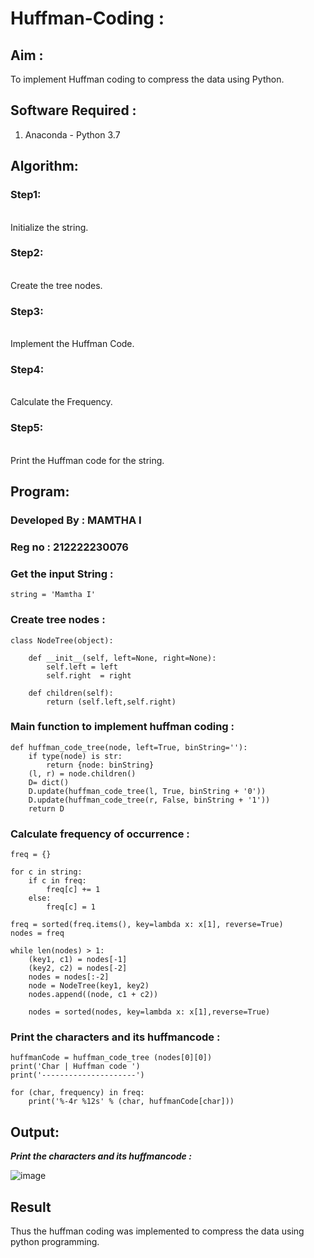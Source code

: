 # Huffman-Coding :
## Aim :
To implement Huffman coding to compress the data using Python.

## Software Required :
1. Anaconda - Python 3.7

## Algorithm:
### Step1:
<br> Initialize the string.


### Step2:
<br> Create the tree nodes.

### Step3:
<br> Implement the Huffman Code.

### Step4:
<br> Calculate the Frequency.

### Step5:
<br> Print the Huffman code for the string.

 
## Program:
### Developed By : MAMTHA I
### Reg no : 212222230076


### Get the input String :
```
string = 'Mamtha I'
```



### Create tree nodes :

```
class NodeTree(object):
    
    def __init__(self, left=None, right=None):
        self.left = left 
        self.right  = right

    def children(self):
        return (self.left,self.right)
```


### Main function to implement huffman coding :
```
def huffman_code_tree(node, left=True, binString=''): 
    if type(node) is str:
        return {node: binString}
    (l, r) = node.children()
    D= dict()
    D.update(huffman_code_tree(l, True, binString + '0'))
    D.update(huffman_code_tree(r, False, binString + '1'))
    return D
```




### Calculate frequency of occurrence :
```
freq = {}

for c in string:
    if c in freq:
        freq[c] += 1
    else:
        freq[c] = 1

freq = sorted(freq.items(), key=lambda x: x[1], reverse=True)
nodes = freq

while len(nodes) > 1:
    (key1, c1) = nodes[-1]
    (key2, c2) = nodes[-2]
    nodes = nodes[:-2]
    node = NodeTree(key1, key2)
    nodes.append((node, c1 + c2))
    
    nodes = sorted(nodes, key=lambda x: x[1],reverse=True)

```




### Print the characters and its huffmancode :
```
huffmanCode = huffman_code_tree (nodes[0][0])
print('Char | Huffman code ')
print('---------------------')

for (char, frequency) in freq:
    print('%-4r %12s' % (char, huffmanCode[char]))
```






## Output:

***Print the characters and its huffmancode :***

![image](https://github.com/Mamthaiyappaprabu/HUFFMAN--CODING/assets/119393563/23fc80b9-7841-4e7e-a11c-bd9a83bc1725)



## Result
Thus the huffman coding was implemented to compress the data using python programming.

